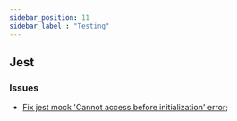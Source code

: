 ```yaml
---
sidebar_position: 11
sidebar_label : "Testing"
---
```


## Jest
### Issues
- [Fix jest mock 'Cannot access before initialization' error](https://www.bam.tech/article/fix-jest-mock-cannot-access-before-initialization-error);
